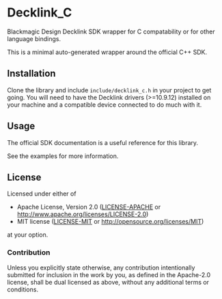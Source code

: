 # Decklink_C

Blackmagic Design Decklink SDK wrapper for C compatability or for other language bindings.

This is a minimal auto-generated wrapper around the official C++ SDK.

## Installation

Clone the library and include `include/decklink_c.h` in your project to get going. You will need to have the Decklink
drivers (>=10.9.12) installed on your machine and a compatible device connected to do much with it.

## Usage

The official SDK documentation is a useful reference for this library.

See the examples for more information.

## License

Licensed under either of

 * Apache License, Version 2.0 ([LICENSE-APACHE](LICENSE-APACHE) or http://www.apache.org/licenses/LICENSE-2.0)
 * MIT license ([LICENSE-MIT](LICENSE-MIT) or http://opensource.org/licenses/MIT)

at your option.

### Contribution

Unless you explicitly state otherwise, any contribution intentionally submitted
for inclusion in the work by you, as defined in the Apache-2.0 license, shall be dual licensed as above, without any
additional terms or conditions.